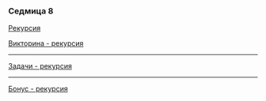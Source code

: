 ### Седмица 8

[Рекурсия](https://drive.google.com/file/d/1ltVRg7LSUHess_2QAXH-lgSj1jbFOelP/view?usp=sharing)

[Викторина - рекурсия](https://forms.gle/X7KNKWmHSkhvzXFm6)

---

[Задачи - рекурсия](https://github.com/SinestroWhite/Introduction-To-Programming/blob/master/Tasks/Recursion.md)

---

[Бонус - рекурсия](https://docs.google.com/document/d/1JR26A43wsQ9TmDd2Hj2o05Jg2uH7FLCr7YuWln6TaOc/edit?usp=sharing)
